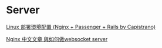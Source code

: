 # Server

[Linux 部署環境配置 (Nginx + Passenger + Rails by Capistrano)](/articles/deploying-rails-on-ubuntu-14-trusty-with-nginx-passenger-using-capistrano.md)

[Nginx 中文文章 與如何做websocket server](/articles/nginx.md)